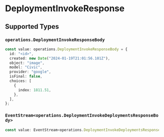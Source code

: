 # DeploymentInvokeResponse


## Supported Types

### `operations.DeploymentInvokeResponseBody`

```typescript
const value: operations.DeploymentInvokeResponseBody = {
  id: "<id>",
  created: new Date("2024-01-19T21:01:56.101Z"),
  object: "image",
  model: "Civic",
  provider: "google",
  isFinal: false,
  choices: [
    {
      index: 1811.51,
    },
  ],
};
```

### `EventStream<operations.DeploymentInvokeDeploymentsResponseBody>`

```typescript
const value: EventStream<operations.DeploymentInvokeDeploymentsResponseBody> = ;
```

